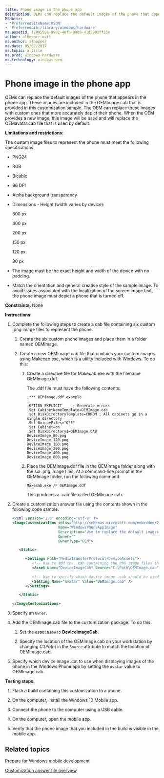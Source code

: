 ```yaml
---
title: Phone image in the phone app
description: OEMs can replace the default images of the phone that appears in the phone app.
MSHAttr:
- 'PreferredSiteName:MSDN'
- 'PreferredLib:/library/windows/hardware'
ms.assetid: 170a5556-9902-4efb-84d6-41d5901ff33e
author: alhopper-msft
ms.author: alhopper
ms.date: 05/02/2017
ms.topic: article
ms.prod: windows-hardware
ms.technology: windows-oem
---
```


# Phone image in the phone app


OEMs can replace the default images of the phone that appears in the phone app. These images are included in the OEMImage.cab that is provided in this customization sample. The OEM can replace these images with custom ones that more accurately depict their phone. When the OEM provides a new image, this image will be used and will replace the OEMavatar.cab file that is used by default.

**Limitations and restrictions:**

The custom image files to represent the phone must meet the following specifications:

-   PNG24

-   RGB

-   Bicubic

-   96 DPI

-   Alpha background transparency

-   Dimensions - Height (width varies by device):

    800 px

    400 px

    200 px

    150 px

    120 px

    80 px

-   The image must be the exact height and width of the device with no padding.

-   Match the orientation and general creative style of the sample image. To avoid issues associated with the localization of the screen image text, the phone image must depict a phone that is turned off.

<a href="" id="constraints---none"></a>**Constraints:** None  

<a href="" id="instructions-"></a>**Instructions:**  
1.  Complete the following steps to create a cab file containing six custom .png image files to represent the phone.

    1.  Create the six custom phone images and place them in a folder named OEMImage.

    2.  Create a new OEMImage.cab file that contains your custom images using Makecab.exe, which is a utility included with Windows. To do this:

        1.  Create a directive file for Makecab.exe with the filename OEMImage.ddf.

            The .ddf file must have the following contents:

            ```
            ;*** OEMImage.ddf example
            ;
            .OPTION EXPLICIT     ; Generate errors 
            .Set CabinetNameTemplate=OEMImage.cab
            .set DiskDirectoryTemplate=CDROM ; All cabinets go in a single directory
            .Set UniqueFiles="OFF"
            .Set Cabinet=on
            .Set DiskDirectory1=OEMImage.CAB
            DeviceImage_80.png
            DeviceImage_120.png
            DeviceImage_150.png
            DeviceImage_200.png
            DeviceImage_400.png
            DeviceImage_800.png
            ```

        2.  Place the OEMImage.ddf file in the OEMImage folder along with the six .png image files. At a command-line prompt in the OEMImage folder, run the following command:

            ```
            Makecab.exe /F OEMImage.ddf
            ```

            This produces a .cab file called OEMImage.cab.

2.  Create a customization answer file using the contents shown in the following code sample.

    ```XML
    <?xml version="1.0" encoding="utf-8" ?>  
    <ImageCustomizations xmlns="http://schemas.microsoft.com/embedded/2004/10/ImageUpdate"  
                         Name="WindowsPhoneAppImage"  
                         Description="Use to replace the default images of the phone that appears in the Windows Phone app."
                         Owner=""  
                         OwnerType="OEM"> 

       <Static>

          <Settings Path="MediaTransferProtocol/DeviceAssets">  
             <!-- Use to add the .cab containing the PNG image files that depict the phone at various sizes and the OEMImage.ddf -->
             <Asset Name="DeviceImageCab" Source="C:\Path\OEMImage.cab" />
             
             <!-- Use to specify which device image .cab should be used to display images of the phone in the Windows Phone app -->
             <Setting Name="Avatar" Value="OEMImage.cab" /> 
          </Settings>  

       </Static>

    </ImageCustomizations>
    ```

3.  Specify an `Owner`.

4.  Add the OEMImage.cab file to the customization package. To do this:

    1.  Set the asset `Name` to **DeviceImageCab**.

    2.  Specify the location of the OEMImage.cab on your workstation by changing *C:\\Path\\* in the `Source` attribute to match the location of OEMImage.cab.

5.  Specify which device image .cat to use when displaying images of the phone in the Windows Phone app by setting the `Avatar` value to OEMImage.cab.

<a href="" id="testing-steps-"></a>**Testing steps:**  
1.  Flash a build containing this customization to a phone.

2.  On the computer, install the Windows 10 Mobile app.

3.  Connect the phone to the computer using a USB cable.

4.  On the computer, open the mobile app.

5.  Verify that the phone image that you included in the build is visible in the mobile app.

## Related topics

[Prepare for Windows mobile development](https://docs.microsoft.com/en-us/windows-hardware/manufacture/mobile/preparing-for-windows-mobile-development)

[Customization answer file overview](https://docs.microsoft.com/en-us/windows-hardware/customize/mobile/mcsf/customization-answer-file)
